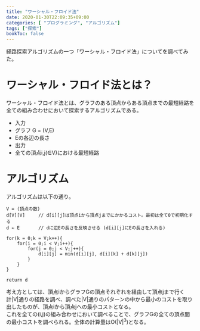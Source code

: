 ```yaml
---
title: "ワーシャル・フロイド法"
date: 2020-01-30T22:09:35+09:00
categories: [ "プログラミング", "アルゴリズム"]
tags: ["探索"]
bookToc: false
---
```


経路探索アルゴリズムの一つ「ワーシャル・フロイド法」についてを調べてみた。


# ワーシャル・フロイド法とは？

ワーシャル・フロイド法とは、グラフのある頂点からある頂点までの最短経路を全ての組み合わせにおいて探索するアルゴリズムである。  

- 入力
 - グラフ G = (V,E)
 - Eの各辺の長さ
- 出力
 - 全ての頂点i,j(∈V)における最短経路

# アルゴリズム

アルゴリズムは以下の通り。

```
V = (頂点の数)
d[V][V]     // d[i][j]は頂点iから頂点jまでにかかるコスト。最初は全て0で初期化する
d ← E       // dに辺Eの長さを反映させる (d[i][j]にEの長さを入れる)

for(k = 0;k = V;k++){
    for(i = 0;i < V;i++){
        for(j = 0;j < V;j++){
            d[i][j] = min(d[i][j], d[i][k] + d[k][j])
        }
    }
}

return d
```

考え方としては、頂点iからグラフGの頂点それぞれを経由して頂点jまで行く計|V|通りの経路を調べ、調べた|V|通りのパターンの中から最小のコストを取り出したものが、頂点iから頂点jへの最小コストとなる。  
これを全ての(i,j)の組み合わせにおいて調べることで、グラフGの全ての頂点間の最小コストを調べられる。全体の計算量はO(|V|<sup>3</sup>)となる。  


